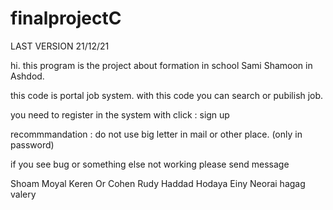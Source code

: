 # finalprojectC
LAST VERSION 21/12/21

hi.
this program is the project about formation in school Sami Shamoon in Ashdod.

this code is portal job system.
with this code you can search or pubilish job.

you need to register in the system with click : sign up

recommmandation : do not use big letter in mail or other place. (only in password)

if you see bug or something else not working please send message




Shoam Moyal
Keren Or Cohen
Rudy Haddad
Hodaya Einy
Neorai hagag
valery

